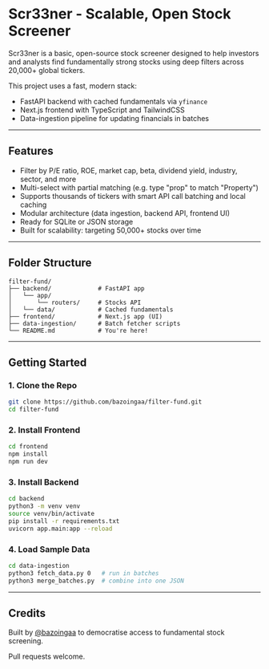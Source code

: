 # Scr33ner - Scalable, Open Stock Screener

Scr33ner is a basic, open-source stock screener designed to help investors and analysts find fundamentally strong stocks using deep filters across 20,000+ global tickers.

This project uses a fast, modern stack:
- FastAPI backend with cached fundamentals via `yfinance`
- Next.js frontend with TypeScript and TailwindCSS
- Data-ingestion pipeline for updating financials in batches

---

## Features
- Filter by P/E ratio, ROE, market cap, beta, dividend yield, industry, sector, and more
- Multi-select with partial matching (e.g. type "prop" to match "Property")
- Supports thousands of tickers with smart API call batching and local caching
- Modular architecture (data ingestion, backend API, frontend UI)
- Ready for SQLite or JSON storage
- Built for scalability: targeting 50,000+ stocks over time

---

## Folder Structure
```
filter-fund/
├── backend/             # FastAPI app
│   └── app/
│       └── routers/     # Stocks API
│   └── data/            # Cached fundamentals
├── frontend/            # Next.js app (UI)
├── data-ingestion/      # Batch fetcher scripts
└── README.md            # You're here!
```

---

## Getting Started

### 1. Clone the Repo
```bash
git clone https://github.com/bazoingaa/filter-fund.git
cd filter-fund
```

### 2. Install Frontend
```bash
cd frontend
npm install
npm run dev
```

### 3. Install Backend
```bash
cd backend
python3 -m venv venv
source venv/bin/activate
pip install -r requirements.txt
uvicorn app.main:app --reload
```

### 4. Load Sample Data
```bash
cd data-ingestion
python3 fetch_data.py 0   # run in batches
python3 merge_batches.py  # combine into one JSON
```

---

## Credits
Built by [@bazoingaa](https://github.com/bazoingaa) to democratise access to fundamental stock screening.

Pull requests welcome.
